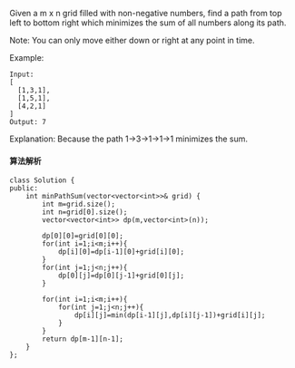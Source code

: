 Given a m x n grid filled with non-negative numbers, find a path from top left to bottom right which minimizes the sum of all numbers along its path.<br>

Note: You can only move either down or right at any point in time.<br>

Example:<br>
```
Input:
[
  [1,3,1],
  [1,5,1],
  [4,2,1]
]
Output: 7
```
Explanation: Because the path 1→3→1→1→1 minimizes the sum.<br>
#### 算法解析
```
class Solution {
public:
    int minPathSum(vector<vector<int>>& grid) {
        int m=grid.size();
        int n=grid[0].size();
        vector<vector<int>> dp(m,vector<int>(n));
        
        dp[0][0]=grid[0][0];
        for(int i=1;i<m;i++){
            dp[i][0]=dp[i-1][0]+grid[i][0];
        }
        for(int j=1;j<n;j++){
            dp[0][j]=dp[0][j-1]+grid[0][j];
        }
        
        for(int i=1;i<m;i++){
            for(int j=1;j<n;j++){
                dp[i][j]=min(dp[i-1][j],dp[i][j-1])+grid[i][j];
            }
        }
        return dp[m-1][n-1];
    }
};
```
